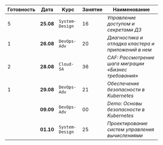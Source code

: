 | Готовность | Дата      | Kурс            | Занятие | Наименование                                          |
| ---------- | --------- | --------------- | ------- | ----------------------------------------------------- |
| 5          | **25.08** | `System-Design` | 16      | _Управление доступом и секретами ДЗ_                  |
| 1          | **26.08** | `DevOps-Adv`    | 20      | _Диагностика и отладка кластера и приложений в нем_   |
| 2          | **28.08** | `Cloud-SA`      | 36      | _CAF: Рассмотрение шага миграции «Бизнес требования»_ |
| 1          | **29.08** | `DevOps-Adv`    | 21      | _Обеспечение безопасности в Kubernetes_               |
|            | **09.09** | `DevOps-Adv`    | 00      | _Demo: Основы безопасности в Kubernetes_              |
|            | **01.10** | `System-Design` | 25      | _Проектирование систем управления вычислениями_       |
